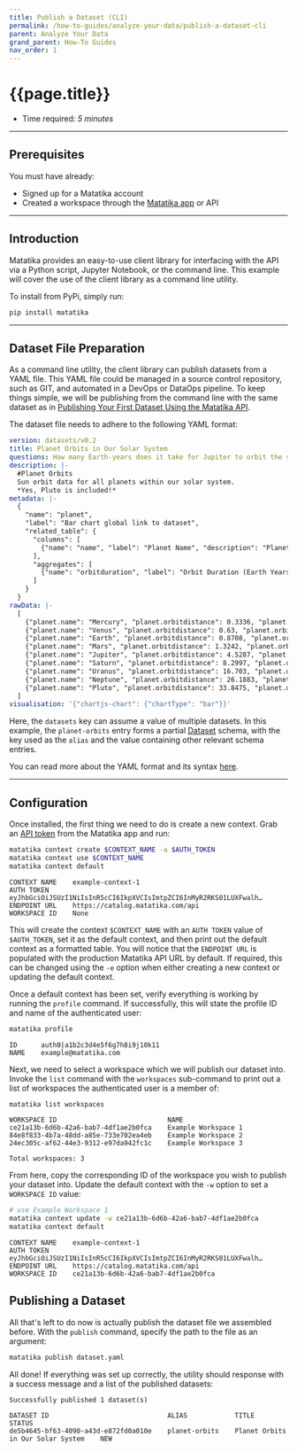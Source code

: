 ```yaml
---
title: Publish a Dataset (CLI)
permalink: /how-to-guides/analyze-your-data/publish-a-dataset-cli
parent: Analyze Your Data
grand_parent: How-To Guides
nav_order: 1
---
```


# {{page.title}}

- Time required: _5 minutes_

---

## Prerequisites

You must have already:

- Signed up for a Matatika account
- Created a workspace through the [Matatika app]({{site.matatika.links.app}}) or API

---

## Introduction

Matatika provides an easy-to-use client library for interfacing with the API via a Python script, Jupyter Notebook, or the command line. This example will cover the use of the client library as a command line utility.

To install from PyPi, simply run:

```bash
pip install matatika
```

---

## Dataset File Preparation

As a command line utility, the client library can publish datasets from a YAML file. This YAML file could be managed in a source control repository, such as GIT, and automated in a DevOps or DataOps pipeline. To keep things simple, we will be publishing from the command line with the same dataset as in [Publishing Your First Dataset Using the Matatika API]({{site.baseurl}}/how-to-guides/data/publish-a-dataset-cli).

The dataset file needs to adhere to the following YAML format:

```yaml
version: datasets/v0.2
title: Planet Orbits in Our Solar System
questions: How many Earth-years does it take for Jupiter to orbit the sun?
description: |-
  #Planet Orbits
  Sun orbit data for all planets within our solar system.
  *Yes, Pluto is included!*
metadata: |-
  {
    "name": "planet",
    "label": "Bar chart global link to dataset", 
    "related_table": {
      "columns": [
        {"name": "name", "label": "Planet Name", "description": "Planet Name"}
      ], 
      "aggregates": [
        {"name": "orbitduration", "label": "Orbit Duration (Earth Years)", "description": "Orbit Duration (Earth Years)"}
      ]
    }
  }
rawData: |-
  [
    {"planet.name": "Mercury", "planet.orbitdistance": 0.3336, "planet.orbitduration": 0.25},
    {"planet.name": "Venus", "planet.orbitdistance": 0.63, "planet.orbitduration": 0.5833},
    {"planet.name": "Earth", "planet.orbitdistance": 0.8708, "planet.orbitduration": 1},
    {"planet.name": "Mars", "planet.orbitdistance": 1.3242, "planet.orbitduration": 1.9167},
    {"planet.name": "Jupiter", "planet.orbitdistance": 4.5287, "planet.orbitduration": 11.8333},
    {"planet.name": "Saturn", "planet.orbitdistance": 8.2997, "planet.orbitduration": 29.5},
    {"planet.name": "Uranus", "planet.orbitdistance": 16.703, "planet.orbitduration": 84.0833},
    {"planet.name": "Neptune", "planet.orbitdistance": 26.1883, "planet.orbitduration": 164.9167},
    {"planet.name": "Pluto", "planet.orbitdistance": 33.8475, "planet.orbitduration": 248.0833}
  ]
visualisation: '{"chartjs-chart": {"chartType": "bar"}}'
```

Here, the `datasets` key can assume a value of multiple datasets. In this example, the `planet-orbits` entry forms a partial [Dataset]({{site.baseurl}}/api/resources/datasets#dataset) schema, with the key used as the `alias` and the value containing other relevant schema entries.

You can read more about the YAML format and its syntax [here](https://yaml.org/).

---

## Configuration

Once installed, the first thing we need to do is create a new context. Grab an [API token]({{site.app_keys_url}}) from the Matatika app and run:

```bash
matatika context create $CONTEXT_NAME -a $AUTH_TOKEN
matatika context use $CONTEXT_NAME
matatika context default
```

```
CONTEXT NAME    example-context-1                                               
AUTH TOKEN      eyJhbGciOiJSUzI1NiIsInR5cCI6IkpXVCIsImtpZCI6InMyR2RKS01LUXFwalh…
ENDPOINT URL    https://catalog.matatika.com/api                                
WORKSPACE ID    None
```

This will create the context `$CONTEXT_NAME` with an `AUTH TOKEN` value of `$AUTH_TOKEN`, set it as the default context, and then print out the default context as a formatted table. You will notice that the `ENDPOINT URL` is populated with the production Matatika API URL by default. If required, this can be changed using the `-e` option when either creating a new context or updating the default context.

Once a default context has been set, verify everything is working by running the `profile` command. If successfully, this will state the profile ID and name of the authenticated user:

```bash
matatika profile
```

```
ID      auth0|a1b2c3d4e5f6g7h8i9j10k11
NAME    example@matatika.com
```

Next, we need to select a workspace which we will publish our dataset into. Invoke the `list` command with the `workspaces` sub-command to print out a list of workspaces the authenticated user is a member of:

```bash
matatika list workspaces
```

```
WORKSPACE ID                            NAME
ce21a13b-6d6b-42a6-bab7-4df1ae2b0fca    Example Workspace 1
84e8f833-4b7a-48dd-a85e-733e702ea4eb    Example Workspace 2
24ec305c-af62-44e3-9312-e97da942fc1c    Example Workspace 3

Total workspaces: 3
```

From here, copy the corresponding ID of the workspace you wish to publish your dataset into. Update the default context with the `-w` option to set a `WORKSPACE ID` value:

```bash
# use Example Workspace 1
matatika context update -w ce21a13b-6d6b-42a6-bab7-4df1ae2b0fca
matatika context default
```

```
CONTEXT NAME    example-context-1                                               
AUTH TOKEN      eyJhbGciOiJSUzI1NiIsInR5cCI6IkpXVCIsImtpZCI6InMyR2RKS01LUXFwalh…
ENDPOINT URL    https://catalog.matatika.com/api                                
WORKSPACE ID    ce21a13b-6d6b-42a6-bab7-4df1ae2b0fca
```

## Publishing a Dataset

All that's left to do now is actually publish the dataset file we assembled before. With the `publish` command, specify the path to the file as an argument:

```bash
matatika publish dataset.yaml
```

All done! If everything was set up correctly, the utility should response with a success message and a list of the published datasets:

```
Successfully published 1 dataset(s)

DATASET ID                              ALIAS            TITLE                                STATUS
de5b4645-bf63-4090-a43d-e872fd0a010e    planet-orbits    Planet Orbits in Our Solar System    NEW
```
